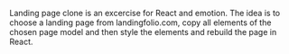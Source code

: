Landing page clone is an excercise for React and emotion. The idea is to choose a landing page from landingfolio.com,
 copy all elements of the chosen page model and then style the elements and rebuild the page in React.
